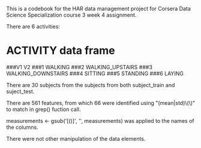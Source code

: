 This is a codebook for the HAR data management project for Corsera Data Science Specialization course 3 week 4 assignment.

There are 6 activities:
# ACTIVITY data frame
###V1                 V2
###1            WALKING
###2   WALKING_UPSTAIRS
###3 WALKING_DOWNSTAIRS
###4            SITTING
###5           STANDING
###6             LAYING

There are 30 subjects from the subjects from both subject_train and suject_test.

There are 561 features, from which 66 were identified using "(mean|std)\\(\\)" to match in grep() fuction call.

measurements <- gsub('[()]', '', measurements) was applied to the names of the columns.

There were not other manipulation of the data elements.